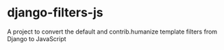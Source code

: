 django-filters-js
=================

A project to convert the default and contrib.humanize template filters from Django to JavaScript

